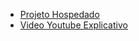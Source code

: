 

- [Projeto Hospedado](https://felipe-bezerra-front.vercel.app/)
- [Video Youtube Explicativo](https://youtu.be/RgGAm7ya0OQ)
